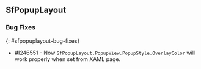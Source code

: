 ## SfPopupLayout

### Bug Fixes
{: #sfpopuplayout-bug-fixes}

* \#I246551 - Now `SfPopupLayout.PopupView.PopupStyle.OverlayColor` will work properly when set from XAML page.